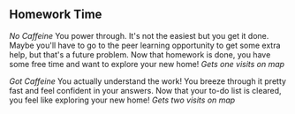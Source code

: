 ## Homework Time
*No Caffeine* 
You power through. It's not the easiest but you get it done. Maybe you'll have to go to the peer learning opportunity to get some extra help, but that's a future problem. Now that homework is done, you have some free time and want to explore your new home! 
*Gets one visits on map*


*Got Caffeine* 
You actually understand the work! You breeze through it pretty fast and feel confident in your answers. Now that your to-do list is cleared, you feel like exploring your new home!
*Gets two visits on map*



